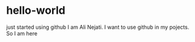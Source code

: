 # hello-world
just started using github
I am Ali Nejati.
I want to use github in my pojects. So I am here
